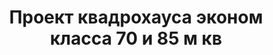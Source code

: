---
title: Проект квадрохауса эконом класса 70 и 85 м кв
description: Готовый проект квадрохауса эконом класса. Площадь секции&#58; 70 и 85 м.кв.

layout: project
permalink: /proekty/:path

weight: 5300

project-title: Квадрохаус эконом класса
project-catalog-title: Квадрохаус
project-name: KB-70/85
tiny-description: Таунхаус на 4 семьи с разными площадями

short-description: "Проект четырехсекционного таунхауса эконом класса. Две секции площадью 70м<sup>2</sup>, две - 85м<sup>2</sup>. Презентабельный внешний вид и экономичность в строительстве делают этот дом крайне привлекательным для любых девелоперских проектов."

price-project: "90 000 р"
price-build:

area: "70/85"

related:
- KB-85/105
- KB-98
- TD-70/85

params:
- name: "Площадь секции А-Б/В-Г:"
  value: "70/87м<sup>2</sup>"
- name: "Площадь 1-го этажа:"
  value: "38/46м<sup>2</sup>"
- name: "Площадь 2-го этажа:"
  value: "32/41м<sup>2</sup>"
- name: "Крыльцо"
  value: "16/16<sup>2</sup>"
- name: "Габаритные размеры"
  value: "19.1 x 23.2м"
- name: "Спальни"
  value: "2/2"
- name: "Санузлы"
  value: "2/2"
- name: "Высота 1-го этажа"
  value: "3.0м"
- name: "Высота 2-го этажа"
  value: "2.7м"
- name: "Фундамент"
  value: "Монолитный ж/б"
- name: "Конструкция стен"
  value: "Газобетон 400мм"
- name: "Перекрытия"
  value: "Монолитные ж/б"
- name: "Покрытие кровли"
  value: "Гибкая черепица"
- name: "Облицовка стен"
  value: "Штукатурка"

options:
- name: "Паспорт дома"
  value: "5 000 р"
- name: "Проект отопления"
  value: "30 000 р"
- name: "Водоснабжение, канализация"
  value: "30 000 р"
- name: "Проект электрики"
  value: "30 000 р"
- name: "Проект подвала"
  value: "30 000 р"
- name: "Замена материала стен"
  value: "20 000 р"
- name: "Изменение фундамента"
  value: "20 000 р"
- name: "Перепланировка (перегородки)"
  value: "5 000 р"
- name: "Дизайн интерьера"
  value: "120 000 р"
---
